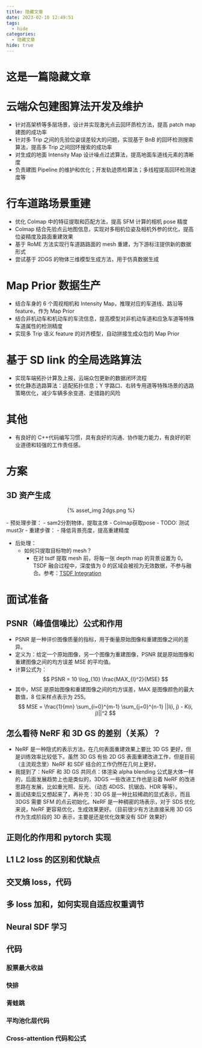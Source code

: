```yaml
---
title: 隐藏文章
date: 2023-02-10 12:49:51
tags:
  - hide
categories:
  - 隐藏文章
hide: true
---
```


# 这是一篇隐藏文章

# 云端众包建图算法开发及维护

- 针对高架桥等多层场景，设计并实现激光点云回环质检方法，提高 patch map 建图的成功率
- 针对多 Trip 之间的先验位姿误差较大的问题，实现基于 BnB 的回环检测搜索算法，提高多 Trip 之间回环搜索的成功率
- 对生成的地面 Intensity Map 设计噪点过滤算法，提高地面车道线元素的清晰度
- 负责建图 Pipeline 的维护和优化；开发轨迹质检算法；多线程提高回环检测速度等

# 行车道路场景重建

- 优化 Colmap 中的特征提取和匹配方法，提高 SFM 计算的相机 pose 精度
- Colmap 结合先验点云地图信息，实现对多相机位姿及相机外参的优化，提高位姿精度及路面重建效果
- 基于 RoME 方法实现行车道路路面的 mesh 重建，为下游标注提供新的数据形式
- 尝试基于 2DGS 的物体三维模型生成方法，用于仿真数据生成

# Map Prior 数据生产

- 结合车身的 6 个周视相机和 Intensity Map，推理对应的车道线、路沿等 feature，作为 Map Prior
- 结合非机动车和机动车的车流信息，提高模型对非机动车道和应急车道等特殊车道属性的检测精度
- 实现多 Trip 语义 feature 的对齐模型，自动拼接生成众包的 Map Prior

# 基于 SD link 的全局选路算法

- 实现车端拓扑计算及上报，云端众包更新的数据闭环流程
- 优化静态选路算法：适配拓扑信息；Y 字路口、右转专用道等特殊场景的选路策略优化，减少车辆多余变道、走错路的风险

# 其他

- 有良好的 C++代码编写习惯，具有良好的沟通、协作能力能力，有良好的职业道德和较强的工作责任感。

# 方案

## 3D 资产生成

<p align="center">{% asset_img 2dgs.png %}</p>
- 预处理步骤：
  - sam2分割物体，提取主体
  - Colmap获取pose
  - TODO: 测试must3r
- 重建步骤：
  - 降低背景亮度，提高重建精度

- 后处理：
  - 如何只提取目标物的 mesh？
    - 在对 tsdf 提取 mesh 前，将每一张 depth map 的背景设置为 0。TSDF 融合过程中，深度值为 0 的区域会被视为无效数据，不参与融合。参考：[TSDF Integration](https://www.open3d.org/docs/latest/tutorial/t_reconstruction_system/integration.html)

# 面试准备

## PSNR（峰值信噪比）公式和作用

- PSNR 是一种评价图像质量的指标，用于衡量原始图像和重建图像之间的差异。
- 定义为：给定一个原始图像，另一个图像为重建图像，PSNR 就是原始图像和重建图像之间的均方误差 MSE 的平均值。
- 计算公式为：
  $$
  PSNR = 10 \log_{10} \frac{MAX_{I}^2}{MSE}
  $$
- 其中，MSE 是原始图像和重建图像之间的均方误差，MAX 是图像颜色的最大数值，8 位采样点表示为 255。
  $$
  MSE = \frac{1}{mn} \sum_{i=0}^{m-1} \sum_{j=0}^{n-1} ||I(i, j) - K(i, j)||^2
  $$

## 怎么看待 NeRF 和 3D GS 的差别（关系）？

- NeRF 是一种隐式的表示方法，在几何表面重建效果上要比 3D GS 更好，但是训练效率比较低下。虽然 3D GS 有些 2D GS 表面重建改进工作，但是目前（主流观念里）NeRF 和 SDF 结合的工作仍然在几何上更好。
- 我提到了：NeRF 和 3D GS 共同点：体渲染 alpha blending 公式是大体一样的，后面发展趋势上也是类似的，3DGS 一些改进工作也是沿着 NeRF 的改进思路在发展，比如重光照、反光、（动态 4DGS、抗锯齿、HDR 等等）。
- 面试结束后又想起来了，再补充：3D GS 是一种比较稀疏的显式表示，而且 3DGS 需要 SFM 的点云初始化。NeRF 是一种稠密的场表示，对于 SDS 优化来说，NeRF 更容易优化，生成效果更好。（目前很少有方法直接采用 3D GS 作为生成阶段的 3D 表示，主要是还是优化效果没有 SDF 效果好）

## 正则化的作用和 pytorch 实现


## L1 L2 loss 的区别和优缺点

## 交叉熵 loss，代码

## 多 loss 加和，如何实现自适应权重调节

## Neural SDF 学习

## 代码

### 股票最大收益

### 快排

### 青蛙跳

### 平均池化层代码

### Cross-attention 代码和公式